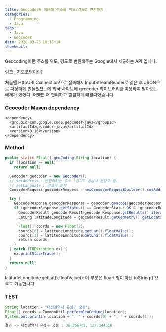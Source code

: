 ```yaml
---
title: Geocoder을 이용해 주소를 위도/경도로 변환하기
categories:
  - Programming
  - Java
tags:
  - Java
  - Geocoder
date: 2020-03-25 10:18:14
thumbnail:
---
```


Geocoding이란 주소를 위도, 경도로 변환해주는 Google에서 제공하는 API 입니다.

링크 : [지오코딩이란?](https://developers.google.com/maps/documentation/geocoding/start#Geocoding)

처음엔 HttpURLConnection으로 접속해서 InputStreamReader로 읽은 후 JSON으로 파싱하게 만들었었는데 외국 사이트에 geocoder 라이브러리를 이용하여 받아오는 예제가 있었다. 어쨌든 더 편리하고 깔끔하게 해결되었습니다.

### Geocoder Maven dependency

```maven
<dependency>
  <groupId>com.google.code.geocoder-java</groupId>
  <artifactId>geocoder-java</artifactId>
  <version>0.16</version>
</dependency>
```

### Method

```java
public static Float[] geoCoding(String location) {
  if (location == null)
    return null;

  Geocoder geocoder = new Geocoder();
  // setAddress : 변환하려는 주소 (경기도 성남시 분당구 등)
  // setLanguate : 인코딩 설정
  GeocoderRequest geocoderRequest = newGeocoderRequestBuilder().setAddress(location).setLanguage("ko").getGeocoderRequest();

  try {
    GeocodeResponse geocoderResponse = geocoder.geocode(geocoderRequest);
    if (geocoderResponse.getStatus() == GeocoderStatus.OK & !geocoderResponse.getResults().isEmpty()) {
      GeocoderResult geocoderResult=geocoderResponse.getResults().iterator().next();
      LatLng latitudeLongitude = geocoderResult.getGeometry().getLocation();

      Float[] coords = new Float[2];
      coords[0] = latitudeLongitude.getLat().floatValue();
      coords[1] = latitudeLongitude.getLng().floatValue();
      ​return coords;
    }
  } catch (IOException ex) {
    ex.printStackTrace();
  }
  return null;
}
```

latitudeLongitude.getLat().floatValue(); 이 부분은 floart 형이 아닌 toString() 으로도 가능합니다.

### TEST

```java
String location = "대전광역시 유성구 궁동";
Float[] coords = CommonUtil.performGeoCoding(location);
System.out.println(location + ": " + coords[0] + ", " + coords[1]);

결과 -> 대전광역시 유성구 궁동 : 36.366701, 127.344510
```

